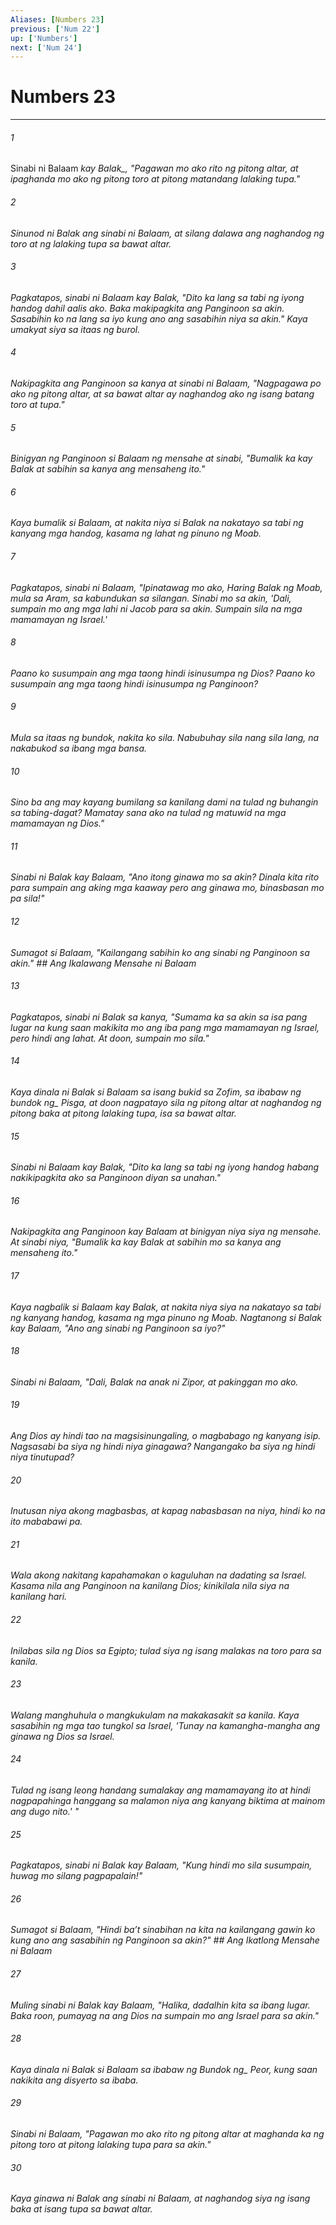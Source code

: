 ```yaml
---
Aliases: [Numbers 23]
previous: ['Num 22']
up: ['Numbers']
next: ['Num 24']
---
```

# Numbers 23

***






















###### 1 










Sinabi ni Balaam <i class="trans-change">kay Balak_, "Pagawan mo ako rito ng pitong altar, at ipaghanda mo ako ng pitong toro at pitong matandang lalaking tupa." 





















###### 2 










Sinunod ni Balak ang sinabi ni Balaam, at silang dalawa ang naghandog ng toro at ng lalaking tupa sa bawat altar. 





















###### 3 










Pagkatapos, sinabi ni Balaam kay Balak, "Dito ka lang sa tabi ng iyong handog dahil aalis ako. Baka makipagkita ang Panginoon sa akin. Sasabihin ko na lang sa iyo kung ano ang sasabihin niya sa akin." Kaya umakyat siya sa itaas ng burol. 





















###### 4 










Nakipagkita ang Panginoon sa kanya at sinabi ni Balaam, "Nagpagawa po ako ng pitong altar, at sa bawat altar ay naghandog ako ng isang batang toro at tupa." 





















###### 5 










Binigyan ng Panginoon si Balaam ng mensahe at sinabi, "Bumalik ka kay Balak at sabihin sa kanya ang mensaheng ito." 





















###### 6 










Kaya bumalik si Balaam, at nakita niya si Balak na nakatayo sa tabi ng kanyang mga handog, kasama ng lahat ng pinuno ng Moab. 





















###### 7 










Pagkatapos, sinabi ni Balaam, "Ipinatawag mo ako, Haring Balak ng Moab, mula sa Aram, sa kabundukan sa silangan. Sinabi mo sa akin, 'Dali, sumpain mo ang mga lahi ni Jacob para sa akin. Sumpain sila na mga mamamayan ng Israel.' 





















###### 8 










Paano ko susumpain ang mga taong hindi isinusumpa ng Dios? Paano ko susumpain ang mga taong hindi isinusumpa ng Panginoon? 





















###### 9 










Mula sa itaas ng bundok, nakita ko sila. Nabubuhay sila nang sila lang, na nakabukod sa ibang mga bansa. 





















###### 10 










Sino ba ang may kayang bumilang sa kanilang dami na tulad ng buhangin sa tabing-dagat? Mamatay sana ako na tulad ng matuwid na mga mamamayan ng Dios." 





















###### 11 










Sinabi ni Balak kay Balaam, "Ano itong ginawa mo sa akin? Dinala kita rito para sumpain ang aking mga kaaway pero ang ginawa mo, binasbasan mo pa sila!" 





















###### 12 










Sumagot si Balaam, "Kailangang sabihin ko ang sinabi ng Panginoon sa akin." ## Ang Ikalawang Mensahe ni Balaam 





















###### 13 










Pagkatapos, sinabi ni Balak sa kanya, "Sumama ka sa akin sa isa pang lugar na kung saan makikita mo ang iba pang mga mamamayan ng Israel, pero hindi ang lahat. At doon, sumpain mo sila." 





















###### 14 










Kaya dinala ni Balak si Balaam sa isang bukid sa Zofim, sa ibabaw ng <i class="trans-change">bundok ng_ Pisga, at doon nagpatayo sila ng pitong altar at naghandog ng pitong baka at pitong lalaking tupa, isa sa bawat altar. 





















###### 15 










Sinabi ni Balaam kay Balak, "Dito ka lang sa tabi ng iyong handog habang nakikipagkita ako sa Panginoon diyan sa unahan." 





















###### 16 










Nakipagkita ang Panginoon kay Balaam at binigyan niya siya ng mensahe. At sinabi niya, "Bumalik ka kay Balak at sabihin mo sa kanya ang mensaheng ito." 





















###### 17 










Kaya nagbalik si Balaam kay Balak, at nakita niya siya na nakatayo sa tabi ng kanyang handog, kasama ng mga pinuno ng Moab. Nagtanong si Balak kay Balaam, "Ano ang sinabi ng Panginoon sa iyo?" 





















###### 18 










Sinabi ni Balaam, "Dali, Balak na anak ni Zipor, at pakinggan mo ako. 





















###### 19 










Ang Dios ay hindi tao na magsisinungaling, o magbabago ng kanyang isip. Nagsasabi ba siya ng hindi niya ginagawa? Nangangako ba siya ng hindi niya tinutupad? 





















###### 20 










Inutusan niya akong magbasbas, at kapag nabasbasan na niya, hindi ko na ito mababawi pa. 





















###### 21 










Wala akong nakitang kapahamakan o kaguluhan na dadating sa Israel. Kasama nila ang Panginoon na kanilang Dios; kinikilala nila siya na kanilang hari. 





















###### 22 










Inilabas sila ng Dios sa Egipto; tulad siya ng isang malakas na toro para sa kanila. 





















###### 23 










Walang manghuhula o mangkukulam na makakasakit sa kanila. Kaya sasabihin ng mga tao tungkol sa Israel, 'Tunay na kamangha-mangha ang ginawa ng Dios sa Israel. 





















###### 24 










Tulad ng isang leong handang sumalakay ang mamamayang ito at hindi nagpapahinga hanggang sa malamon niya ang kanyang biktima at mainom ang dugo nito.' " 





















###### 25 










Pagkatapos, sinabi ni Balak kay Balaam, "Kung hindi mo sila susumpain, huwag mo silang pagpapalain!" 





















###### 26 










Sumagot si Balaam, "Hindi baʼt sinabihan na kita na kailangang gawin ko kung ano ang sasabihin ng Panginoon sa akin?" ## Ang Ikatlong Mensahe ni Balaam 





















###### 27 










Muling sinabi ni Balak kay Balaam, "Halika, dadalhin kita sa ibang lugar. Baka roon, pumayag na ang Dios na sumpain mo ang Israel para sa akin." 





















###### 28 










Kaya dinala ni Balak si Balaam sa ibabaw ng <i class="trans-change">Bundok ng_ Peor, kung saan nakikita ang disyerto sa ibaba. 





















###### 29 










Sinabi ni Balaam, "Pagawan mo ako rito ng pitong altar at maghanda ka ng pitong toro at pitong lalaking tupa para sa akin." 





















###### 30 










Kaya ginawa ni Balak ang sinabi ni Balaam, at naghandog siya ng isang baka at isang tupa sa bawat altar.
